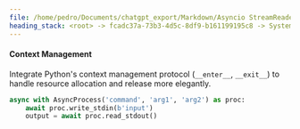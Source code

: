 ```yaml
---
file: /home/pedro/Documents/chatgpt_export/Markdown/Asyncio StreamReader_Writer_ Deep Dive.md
heading_stack: <root> -> fcadc37a-73b3-4d5c-8df9-b161199195c8 -> System -> b74b0f9d-258d-4711-a53e-a6ef4f3e749e -> System -> aaa2d34c-19b8-4a73-87e5-e89cc52880f1 -> User -> e699cc32-2076-4b5d-98e8-d8c8d270498e -> Assistant -> asyncio StreamReader and StreamWriter: A Deep Dive -> StreamReader -> Basics -> Core Methods -> Use Case -> StreamWriter -> Basics -> Core Methods -> Use Case -> Combining StreamReader and StreamWriter -> Buffering and Flow Control -> Exception Handling -> Backpressure Handling -> Stream Adapters -> Conclusion -> aaa2cf71-b96b-4015-b8df-dadb1288a43a -> User -> 7f748aa6-27c6-4794-ad0d-049b6f2f97d5 -> Assistant -> Factors Affecting Overhead -> Quantitative Measures -> aaa28268-171d-4aa2-a801-59980b4a1c72 -> User -> f0baf8c5-cfdc-42e3-a943-3a86a0a6b515 -> Assistant -> 106fe138-27c6-4725-a628-17dd817481b0 -> Tool -> a2bb3d7f-bfdb-4ba5-aad8-e214580c0735 -> Assistant -> aaa27b35-554d-4d3a-b0b1-05e9b47e8bce -> User -> c27c1f1f-8661-42c3-9fc1-9fec3e63778a -> Assistant -> 942df40d-f0d2-4734-a40b-e2fe941ca83d -> Tool -> 7582187a-cfe1-4b09-9cad-c3eea53147fa -> Assistant -> aaa2dfaa-f25d-4390-bd5c-88400d309de0 -> User -> da348eb2-81de-4e5a-b41b-f9952559bf4a -> Assistant -> 275208a9-a3c4-4d6a-b8cd-db028d437455 -> Tool -> 0eb5d6f9-aad2-4cd1-b84f-12935b9eb055 -> Assistant -> aaa2cf19-8bcb-4615-9854-e7d1dec71204 -> User -> 30d0eb11-0fa3-43f2-af38-23473e7fb317 -> Assistant -> Context Management
---
```

#### Context Management
Integrate Python's context management protocol (`__enter__`, `__exit__`) to handle resource allocation and release more elegantly.

```python
async with AsyncProcess('command', 'arg1', 'arg2') as proc:
    await proc.write_stdin(b'input')
    output = await proc.read_stdout()
```

